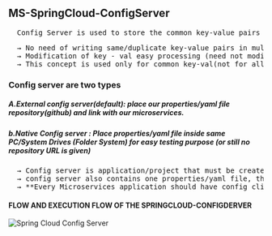 ## MS-SpringCloud-ConfigServer
<pre>
  Config Server is used to store the common key-value pairs as a properties/yaml file for all microservices.
</pre>
<pre>
  &#8594; No need of writing same/duplicate key-value pairs in multiple microservices
  &#8594; Modification of key - val easy processing (need not modify at multiple places)
  &#8594; This concept is used only for common key-val(not for all key-val)
</pre>
### Config server are two types
##### **A.External config server(default): place our properties/yaml file       repository(github) and link with our microservices.**
#####  **b.Native Config server : Place properties/yaml file inside same PC/System Drives (Folder System) for easy testing purpose (or still no repository URL is given)**
<pre>
  &#8594; Config server is application/project that must be created and configured by programmer, it runs by default onPORT:8888 and IP: localhost(127.0.0.1)
  &#8594; config server also contains one properties/yaml file, that behaves like LINK file ie it holds details of external config properties File/Native config properties file
  &#8594; **Every Microservices application should have config client dependency(no manual coding required,just add dependency). when we start our MS first config client gets executed and it will try to fetch data(key-val) from config server, that autoconfiguration gets executed, finally register with eureka.**
</pre>

#### FLOW AND EXECUTION FLOW OF THE SPRINGCLOUD-CONFIGDERVER
![Spring Cloud Config Server](https://github.com/rammolankula/MS-SpringCloud-ConfigServer/assets/53596726/b1f554e8-2852-4342-a6da-41aff94b9077)
